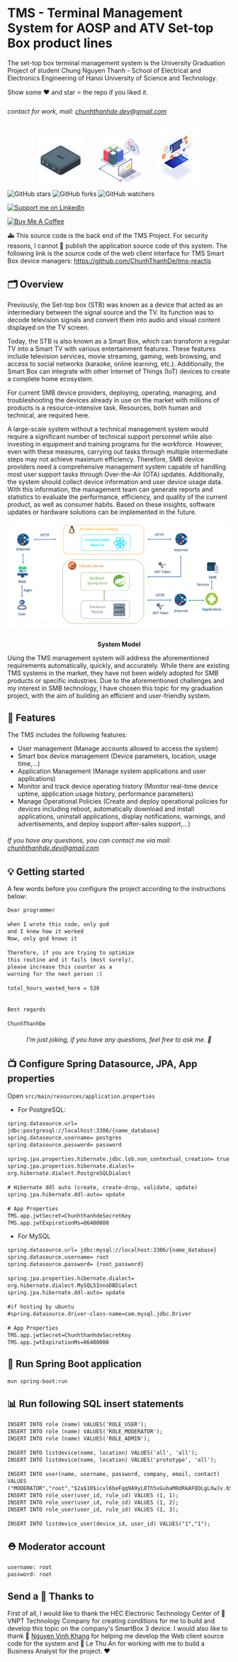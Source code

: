 # TMS - Terminal Management System for AOSP and ATV Set-top Box product lines

The set-top box terminal management system is the University Graduation Project of student Chung Nguyen Thanh - School of Electrical and Electronics Engineering of Hanoi University of Science and Technology.

Show some ❤️ and star ⭐ the repo if you liked it.

###### contact for work, mail: chunhthanhde.dev@gmail.com

<p align="center">
  <img src="media/logo/box.png" height="100px" style="margin-right: 30px;" />
  <img src="media/logo/database-management.png" height="100px" style="margin-right: 30px;" />
  <img src="media/logo/aosp-atv.png" height="120px" />
</p>

![GitHub stars](https://img.shields.io/github/stars/chunhthanhde/tms-springboot?style=social)
![GitHub forks](https://img.shields.io/github/forks/chunhthanhde/tms-springboot?style=social)
![GitHub watchers](https://img.shields.io/github/watchers/chunhthanhde/tms-springboot?style=social)

<a href="https://www.linkedin.com/in/chunhthanhde/">
  <img src="https://img.shields.io/badge/Support-Recommend%2FEndorse%20me%20on%20Linkedin-blue?style=for-the-badge&logo=linkedin" alt="Support me on LinkedIn" />
</a>

<br>

<a href="https://www.buymeacoffee.com/chunhthanhde" target="_blank"><img src="https://www.buymeacoffee.com/assets/img/custom_images/yellow_img.png" alt="Buy Me A Coffee" style="height: 41px !important;width: 174px !important;box-shadow: 0px 3px 2px 0px rgba(190, 190, 190, 0.5) !important;-webkit-box-shadow: 0px 3px 2px 0px rgba(190, 190, 190, 0.5) !important;" ></a>

🚑 This source code is the back end of the TMS Project. For security reasons, I cannot 🙌 publish the application source code of this system. The following link is the source code of the web client interface for TMS Smart Box device managers: https://github.com/ChunhThanhDe/tms-reactjs

## 🗂️ Overview

Previously, the Set-top box (STB) was known as a device that acted as an intermediary between the signal source and the
TV. Its function was to decode television signals and convert them into audio and visual content displayed on the TV
screen.

Today, the STB is also known as a Smart Box, which can transform a regular TV into a Smart TV with various entertainment
features. These features include television services, movie streaming, gaming, web browsing, and access to social
networks (karaoke, online learning, etc.). Additionally, the Smart Box can integrate with other Internet of Things (IoT)
devices to create a complete home ecosystem.

For current SMB device providers, deploying, operating, managing, and troubleshooting the devices already in use on the
market with millions of products is a resource-intensive task. Resources, both human and technical, are required here.

A large-scale system without a technical management system would require a significant number of technical support
personnel while also investing in equipment and training programs for the workforce. However, even with these measures,
carrying out tasks through multiple intermediate steps may not achieve maximum efficiency. Therefore, SMB device
providers need a comprehensive management system capable of handling most user support tasks through Over-the-Air (OTA)
updates. Additionally, the system should collect device information and user device usage data. With this information,
the management team can generate reports and statistics to evaluate the performance, efficiency, and quality of the
current product, as well as consumer habits. Based on these insights, software updates or hardware solutions can be
implemented in the future.

<div style="display: flex; justify-content: center;">
  <div style="border-radius: 20px; overflow: hidden; padding-bottom: 10px;">
    <img src="media/img/System_Model.png" style="max-height: 300px;">
  </div>
</div>

<p align="center"><strong>System Model</strong></p>

Using the TMS management system will address the aforementioned requirements automatically, quickly, and accurately.
While there are existing TMS systems in the market, they have not been widely adopted for SMB products or specific
industries. Due to the aforementioned challenges and my interest in SMB technology, I have chosen this topic for my
graduation project, with the aim of building an efficient and user-friendly system.

## 🌟 Features

The TMS includes the following features:

- User management (Manage accounts allowed to access the system)
- Smart box device management (Device parameters, location, usage time,...)
- Application Management (Manage system applications and user applications)
- Monitor and track device operating history (Monitor real-time device uptime, application usage history, performance
  parameters)
- Manage Operational Policies (Create and deploy operational policies for devices including reboot, automatically
  download and install applications, uninstall applications, display notifications, warnings, and advertisements, and deploy
  support after-sales support,...)

###### If you have any questions, you can contact me via mail: chunhthanhde.dev@gmail.com

## 💡 Getting started

A few words before you configure the project according to the instructions below:

```
Dear programmer

when I wrote this code, only god
and I knew how it worked
Now, only god knows it

Therefore, if you are trying to optimize
this routine and it fails (most surely),
please increase this counter as a
warning for the next person :(

total_hours_wasted_here = 530
 
 
Best regards

ChunhThanhDe
```

<div align="center">

###### *I'm just joking, if you have any questions, feel free to ask me. 👯*

</div>

## 📺 Configure Spring Datasource, JPA, App properties

Open `src/main/resources/application.properties`

- For PostgreSQL:

```
spring.datasource.url= jdbc:postgresql://localhost:3306/{name_database}
spring.datasource.username= postgres
spring.datasource.password= password

spring.jpa.properties.hibernate.jdbc.lob.non_contextual_creation= true
spring.jpa.properties.hibernate.dialect= org.hibernate.dialect.PostgreSQLDialect

# Hibernate ddl auto (create, create-drop, validate, update)
spring.jpa.hibernate.ddl-auto= update

# App Properties
TMS.app.jwtSecret=ChunhthanhdeSecretKey
TMS.app.jwtExpirationMs=86400000
```

- For MySQL

```
spring.datasource.url= jdbc:mysql://localhost:3306/{name_database}
spring.datasource.username= root
spring.datasource.password= {root_password}

spring.jpa.properties.hibernate.dialect= org.hibernate.dialect.MySQL5InnoDBDialect
spring.jpa.hibernate.ddl-auto= update

#if hosting by ubuntu
#spring.datasource.driver-class-name=com.mysql.jdbc.Driver

# App Properties
TMS.app.jwtSecret=ChunhthanhdeSecretKey
TMS.app.jwtExpirationMs=86400000
```

## 🍃 Run Spring Boot application

```
mvn spring-boot:run
```

## 📊 Run following SQL insert statements

```
INSERT INTO role (name) VALUES('ROLE_USER');
INSERT INTO role (name) VALUES('ROLE_MODERATOR');
INSERT INTO role (name) VALUES('ROLE_ADMIN');

INSERT INTO listdevice(name, location) VALUES('all', 'all');
INSERT INTO listdevice(name, location) VALUES('prototype', 'all');

INSERT INTO user(name, username, password, company, email, contact) VALUES ("MODERATOR","root","$2a$10$icvl6beFqq9A9yL8Th5xGuhaM8dRkAFQOLgLXwJv.6SUX3lqOPWXu","none","none",0);
INSERT INTO role_user(user_id, rule_id) VALUES (1, 1); 
INSERT INTO role_user(user_id, rule_id) VALUES (1, 2); 
INSERT INTO role_user(user_id, rule_id) VALUES (1, 3);

INSERT INTO listdevice_user(device_id, user_id) VALUES("1","1");
```

## ⛑️ Moderator account

```
username: root
password: root
```

## Send a 💝 Thanks to 

First of all, I would like to thank the HEC Electronic Technology Center of 🏢 VNPT Technology Company for creating
conditions for me to build and develop this topic on the company's SmartBox 3 device. I would also like to thank 💝 [Nguyen
Vinh Khang](https://github.com/NguyenVinhKhang) for helping me develop the Web client source code for the system and 💝 Le Thu An for working with me to build a
Business Analyst for the project. ❤️ 


